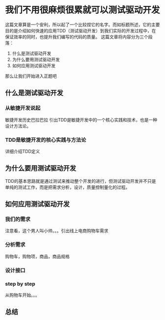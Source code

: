 # 我们不用很麻烦很累就可以测试驱动开发

这篇文章算是一个安利，所以起了一个比较捏它的名字。而如标题所述，它的主要目的是介绍如何快速的应用TDD（测试驱动开发）到我们实际的开发过程中，在保证效率的同时，也提升我们编写的代码的质量。
这篇文章将内容分为三个段落：

1. 什么是测试驱动开发
2. 为什么要用测试驱动开发
3. 如何应用测试驱动开发

那么让我们开始进入正题吧

## 什么是测试驱动开发

### 从敏捷开发说起

敏捷开发历史巴拉巴拉 引出TDD是敏捷开发中的一个核心实践和技术，也是一种设计方法论。

### TDD是敏捷开发的核心实践与方法论

详细介绍TDD定义

## 为什么要用测试驱动开发

TDD的基本思路就是通过测试来推动整个开发的进行，但测试驱动开发并不只是单纯的测试工作，而是把需求分析，设计，质量控制量化的过程。

## 如何应用测试驱动开发

### 我们的需求

注意看，这个男人叫小帅。。。引出线上电商购物车需求

### 分析需求

购物车，购物项，商品，商品规格

### 设计接口

### step by step

从购物车开始。。。

## 总结
